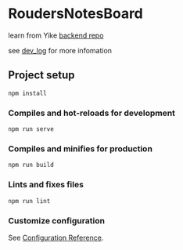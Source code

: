 # RoudersNotesBoard

learn from Yike
[backend repo](https://github.com/wqs111/RoudersNotesBackend) 

see [dev_log](./dev_log.md) for more infomation 

## Project setup
```
npm install
```

### Compiles and hot-reloads for development
```
npm run serve
```

### Compiles and minifies for production
```
npm run build
```

### Lints and fixes files
```
npm run lint
```

### Customize configuration
See [Configuration Reference](https://cli.vuejs.org/config/).
